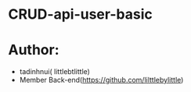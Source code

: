 # CRUD-api-user-basic
# Author: 
  - tadinhnui( littlebtlittle)
  - Member Back-end(https://github.com/lilttlebylittle)
